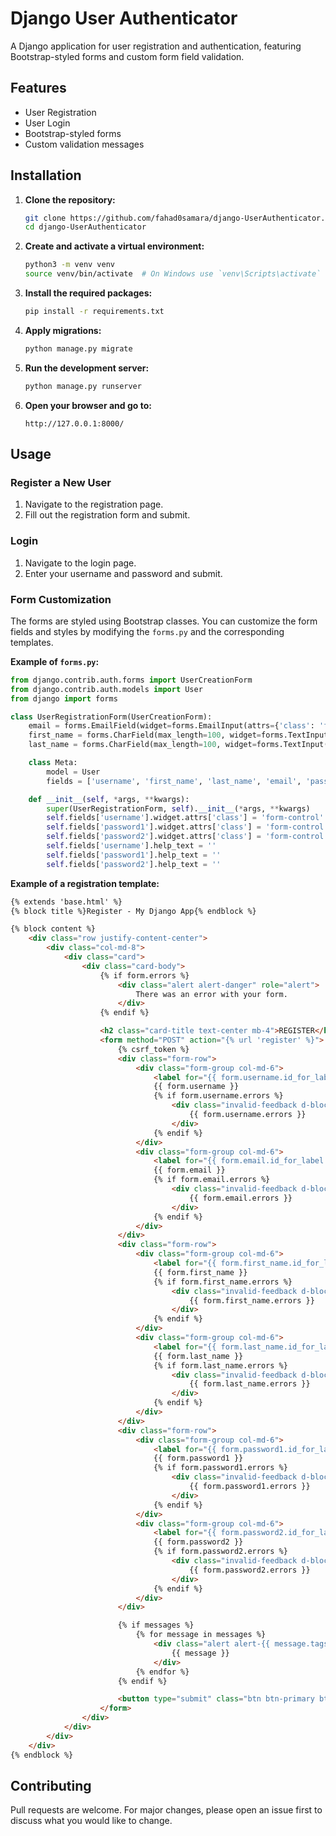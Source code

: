
# Django User Authenticator

A Django application for user registration and authentication, featuring Bootstrap-styled forms and custom form field validation.

## Features

- User Registration
- User Login
- Bootstrap-styled forms
- Custom validation messages

## Installation

1. **Clone the repository:**

    ```bash
    git clone https://github.com/fahad0samara/django-UserAuthenticator.git
    cd django-UserAuthenticator
    ```

2. **Create and activate a virtual environment:**

    ```bash
    python3 -m venv venv
    source venv/bin/activate  # On Windows use `venv\Scripts\activate`
    ```

3. **Install the required packages:**

    ```bash
    pip install -r requirements.txt
    ```

4. **Apply migrations:**

    ```bash
    python manage.py migrate
    ```

5. **Run the development server:**

    ```bash
    python manage.py runserver
    ```

6. **Open your browser and go to:**

    ```
    http://127.0.0.1:8000/
    ```

## Usage

### Register a New User

1. Navigate to the registration page.
2. Fill out the registration form and submit.

### Login

1. Navigate to the login page.
2. Enter your username and password and submit.

### Form Customization

The forms are styled using Bootstrap classes. You can customize the form fields and styles by modifying the `forms.py` and the corresponding templates.

**Example of `forms.py`:**

```python
from django.contrib.auth.forms import UserCreationForm
from django.contrib.auth.models import User
from django import forms

class UserRegistrationForm(UserCreationForm):
    email = forms.EmailField(widget=forms.EmailInput(attrs={'class': 'form-control'}))
    first_name = forms.CharField(max_length=100, widget=forms.TextInput(attrs={'class': 'form-control'}))
    last_name = forms.CharField(max_length=100, widget=forms.TextInput(attrs={'class': 'form-control'}))

    class Meta:
        model = User
        fields = ['username', 'first_name', 'last_name', 'email', 'password1', 'password2']

    def __init__(self, *args, **kwargs):
        super(UserRegistrationForm, self).__init__(*args, **kwargs)
        self.fields['username'].widget.attrs['class'] = 'form-control'
        self.fields['password1'].widget.attrs['class'] = 'form-control'
        self.fields['password2'].widget.attrs['class'] = 'form-control'
        self.fields['username'].help_text = ''
        self.fields['password1'].help_text = ''
        self.fields['password2'].help_text = ''
```

**Example of a registration template:**

```html
{% extends 'base.html' %}
{% block title %}Register - My Django App{% endblock %}

{% block content %}
    <div class="row justify-content-center">
        <div class="col-md-8">
            <div class="card">
                <div class="card-body">
                    {% if form.errors %}
                        <div class="alert alert-danger" role="alert">
                            There was an error with your form.
                        </div>
                    {% endif %}

                    <h2 class="card-title text-center mb-4">REGISTER</h2>
                    <form method="POST" action="{% url 'register' %}">
                        {% csrf_token %}
                        <div class="form-row">
                            <div class="form-group col-md-6">
                                <label for="{{ form.username.id_for_label }}">Username:</label>
                                {{ form.username }}
                                {% if form.username.errors %}
                                    <div class="invalid-feedback d-block">
                                        {{ form.username.errors }}
                                    </div>
                                {% endif %}
                            </div>
                            <div class="form-group col-md-6">
                                <label for="{{ form.email.id_for_label }}">Email:</label>
                                {{ form.email }}
                                {% if form.email.errors %}
                                    <div class="invalid-feedback d-block">
                                        {{ form.email.errors }}
                                    </div>
                                {% endif %}
                            </div>
                        </div>
                        <div class="form-row">
                            <div class="form-group col-md-6">
                                <label for="{{ form.first_name.id_for_label }}">First Name:</label>
                                {{ form.first_name }}
                                {% if form.first_name.errors %}
                                    <div class="invalid-feedback d-block">
                                        {{ form.first_name.errors }}
                                    </div>
                                {% endif %}
                            </div>
                            <div class="form-group col-md-6">
                                <label for="{{ form.last_name.id_for_label }}">Last Name:</label>
                                {{ form.last_name }}
                                {% if form.last_name.errors %}
                                    <div class="invalid-feedback d-block">
                                        {{ form.last_name.errors }}
                                    </div>
                                {% endif %}
                            </div>
                        </div>
                        <div class="form-row">
                            <div class="form-group col-md-6">
                                <label for="{{ form.password1.id_for_label }}">Password:</label>
                                {{ form.password1 }}
                                {% if form.password1.errors %}
                                    <div class="invalid-feedback d-block">
                                        {{ form.password1.errors }}
                                    </div>
                                {% endif %}
                            </div>
                            <div class="form-group col-md-6">
                                <label for="{{ form.password2.id_for_label }}">Confirm Password:</label>
                                {{ form.password2 }}
                                {% if form.password2.errors %}
                                    <div class="invalid-feedback d-block">
                                        {{ form.password2.errors }}
                                    </div>
                                {% endif %}
                            </div>
                        </div>

                        {% if messages %}
                            {% for message in messages %}
                                <div class="alert alert-{{ message.tags }}">
                                    {{ message }}
                                </div>
                            {% endfor %}
                        {% endif %}

                        <button type="submit" class="btn btn-primary btn-block mt-4">Register</button>
                    </form>
                </div>
            </div>
        </div>
    </div>
{% endblock %}
```



## Contributing

Pull requests are welcome. For major changes, please open an issue first to discuss what you would like to change.


